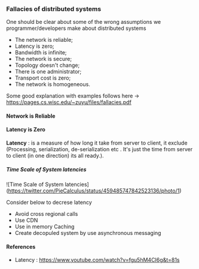 

### Fallacies of distributed systems

One should be clear about some of the wrong assumptions we programmer/developers make about distributed systems

* The network is reliable;
* Latency is zero;
* Bandwidth is infinite;
* The network is secure;
* Topology doesn't change;
* There is one administrator;
* Transport cost is zero;
* The network is homogeneous.

Some good explanation with examples follows here -> https://pages.cs.wisc.edu/~zuyu/files/fallacies.pdf


#### Network is Reliable


#### Latency is Zero

**Latency**	: is a measure of how long it take from server to client, it exclude (Processing, serialization, de-serialization etc . It's just the time from server to client (in one direction) its all ready.).


##### Time Scale of System latencies

![Time Scale of System latencies] (https://twitter.com/PieCalculus/status/459485747842523136/photo/1)

  <script src="https://gist.github.com/jboner/2841832.js"></script>

Consider below to decrese latency
* Avoid cross regional calls 
* Use CDN
* Use in memory Caching
* Create decopuled system by use asynchronous messaging 



#### References

* Latency : https://www.youtube.com/watch?v=fgu5hM4CI6g&t=81s
